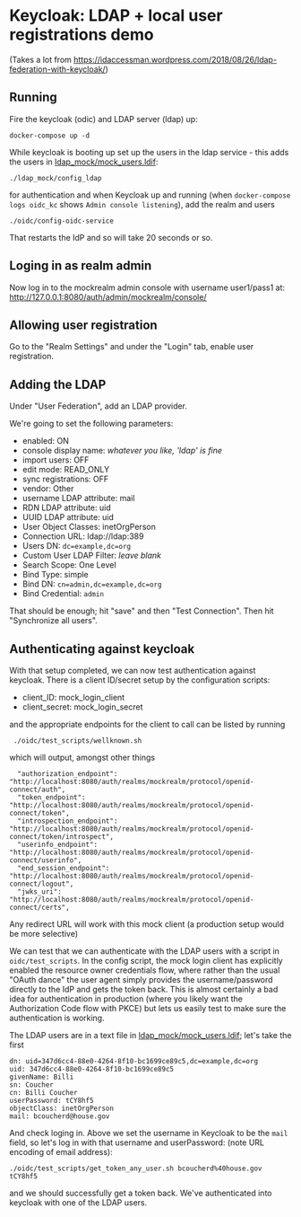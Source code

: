 # Keycloak: LDAP + local user registrations demo

(Takes a lot from https://idaccessman.wordpress.com/2018/08/26/ldap-federation-with-keycloak/)

## Running

Fire the keycloak (odic) and LDAP server (ldap) up:

```
docker-compose up -d
```

While keycloak is booting up set up the users in the ldap service - this adds the users in [ldap_mock/mock_users.ldif](./ldap_mock/mock_users.ldif):

 ```
 ./ldap_mock/config_ldap
 ```

for authentication and when Keycloak up and running (when `docker-compose logs oidc_kc` shows `Admin console listening`), add the realm and users

 ```
 ./oidc/config-oidc-service
 ```

That restarts the IdP and so will take 20 seconds or so.

## Loging in as realm admin

Now log in to the mockrealm admin console with username user1/pass1 at: http://127.0.0.1:8080/auth/admin/mockrealm/console/

## Allowing user registration

Go to the "Realm Settings" and under the "Login" tab, enable user registration.

## Adding the LDAP

Under "User Federation", add an LDAP provider. 

We're going to set the following parameters:

* enabled: ON
* console display name: _whatever you like, 'ldap' is fine_
* import users: OFF
* edit mode: READ_ONLY
* sync registrations: OFF
* vendor: Other
* username LDAP attribute: mail
* RDN LDAP attribute: uid
* UUID LDAP attribute: uid
* User Object Classes: inetOrgPerson
* Connection URL: ldap://ldap:389
* Users DN: `dc=example,dc=org`
* Custom User LDAP Filter: _leave blank_
* Search Scope: One Level
* Bind Type: simple
* Bind DN: `cn=admin,dc=example,dc=org`
* Bind Credential: `admin`

That should be enough; hit "save" and then "Test Connection".  Then hit "Synchronize all users".

## Authenticating against keycloak

With that setup completed, we can now test authentication against keycloak.
There is a client ID/secret setup by the configuration scripts:

* client_ID: mock_login_client
* client_secret: mock_login_secret

and the appropriate endpoints for the client to call can be listed by running

```
 ./oidc/test_scripts/wellknown.sh
 ```

which will output, amongst other things

```
  "authorization_endpoint": "http://localhost:8080/auth/realms/mockrealm/protocol/openid-connect/auth",
  "token_endpoint": "http://localhost:8080/auth/realms/mockrealm/protocol/openid-connect/token",
  "introspection_endpoint": "http://localhost:8080/auth/realms/mockrealm/protocol/openid-connect/token/introspect",
  "userinfo_endpoint": "http://localhost:8080/auth/realms/mockrealm/protocol/openid-connect/userinfo",
  "end_session_endpoint": "http://localhost:8080/auth/realms/mockrealm/protocol/openid-connect/logout",
  "jwks_uri": "http://localhost:8080/auth/realms/mockrealm/protocol/openid-connect/certs",
  ```

Any redirect URL will work with this mock client (a production setup would be more selective)

We can test that we can authenticate with the LDAP users with a
script in `oidc/test_scripts`.  In the config script, the mock login
client has explicitly enabled the resource owner credentials flow,
where rather than the usual "OAuth dance" the user agent simply
provides the username/password directly to the IdP and gets the
token back.  This is almost certainly a bad idea for authentication
in production (where you likely want the Authorization Code flow
with PKCE) but lets us easily test to make sure the authentication
is working.

The LDAP users are in a text file in [ldap_mock/mock_users.ldif](./ldap_mock/mock_users.ldif); let's take
the first

```
dn: uid=347d6cc4-88e0-4264-8f10-bc1699ce89c5,dc=example,dc=org
uid: 347d6cc4-88e0-4264-8f10-bc1699ce89c5
givenName: Billi
sn: Coucher
cn: Billi Coucher
userPassword: tCY8hf5
objectClass: inetOrgPerson
mail: bcoucherd@house.gov
```

And check loging in.  Above we set the username in Keycloak to be the `mail` field, so let's
log in with that username and userPassword: (note URL encoding of email address):

```
./oidc/test_scripts/get_token_any_user.sh bcoucherd%40house.gov tCY8hf5
```

and we should successfully get a token back.  We've authenticated into keycloak with
one of the LDAP users.